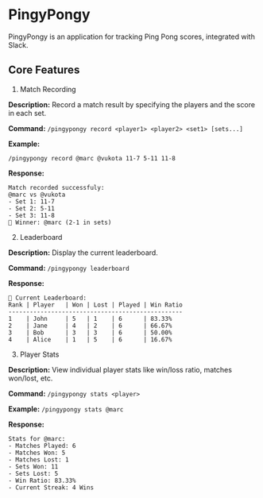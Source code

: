 # PingyPongy

PingyPongy is an application for tracking Ping Pong scores, integrated with Slack.

## Core Features

1. Match Recording

**Description:** Record a match result by specifying the players and the score in each set.

**Command:** `/pingypongy record <player1> <player2> <set1> [sets...]`

**Example:**

```
/pingypongy record @marc @vukota 11-7 5-11 11-8
```

**Response:**

```
Match recorded successfuly:
@marc vs @vukota
- Set 1: 11-7
- Set 2: 5-11
- Set 3: 11-8
🎉 Winner: @marc (2-1 in sets)
```

2. Leaderboard

**Description:** Display the current leaderboard.

**Command:** `/pingypongy leaderboard`

**Response:**

```
🏓 Current Leaderboard:
Rank | Player   | Won | Lost | Played | Win Ratio
-------------------------------------------------
1    | John     | 5   | 1    | 6      | 83.33%
2    | Jane     | 4   | 2    | 6      | 66.67%
3    | Bob      | 3   | 3    | 6      | 50.00%
4    | Alice    | 1   | 5    | 6      | 16.67%
```

3. Player Stats

**Description:** View individual player stats like win/loss ratio, matches won/lost, etc.

**Command:** `/pingypongy stats <player>`

**Example:** `/pingypongy stats @marc`

**Response:**

```
Stats for @marc:
- Matches Played: 6
- Matches Won: 5
- Matches Lost: 1
- Sets Won: 11
- Sets Lost: 5
- Win Ratio: 83.33%
- Current Streak: 4 Wins
```
